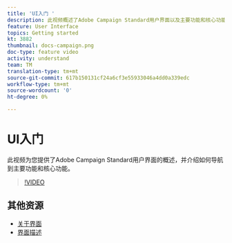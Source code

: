 ```yaml
---
title: 'UI入门 '
description: 此视频概述了Adobe Campaign Standard用户界面以及主要功能和核心功能。
feature: User Interface
topics: Getting started
kt: 3882
thumbnail: docs-campaign.png
doc-type: feature video
activity: understand
team: TM
translation-type: tm+mt
source-git-commit: 617b150131cf24a6cf3e55933046a4dd0a339edc
workflow-type: tm+mt
source-wordcount: '0'
ht-degree: 0%

---
```



# UI入门

此视频为您提供了Adobe Campaign Standard用户界面的概述，并介绍如何导航到主要功能和核心功能。

>[!VIDEO](https://video.tv.adobe.com/v/18469?quality=12)

## 其他资源

* [关于界面](https://docs.adobe.com/content/help/en/campaign-standard/using/getting-started/discovering-the-interface/about-the-interface.html)
* [界面描述](https://docs.adobe.com/content/help/en/campaign-standard/using/getting-started/discovering-the-interface/interface-description.html)

